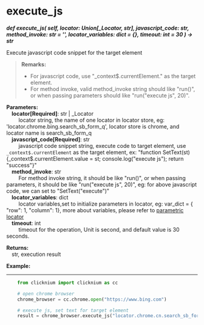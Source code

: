 # execute_js

***def execute_js(
        self,
        locator: Union[_Locator, str], 
        javascript_code: str, 
        method_invoke: str = '', 
        locator_variables: dict = {}, 
        timeout: int = 30
    ) -> str***  

Execute javascript code snippet for the target element

> **Remarks:**
>
>- For javascript code, use "_context$.currentElement." as the target element.
>- For method invoke, valid method_invoke string should like "run()", or when passing parameters should like "run("execute js", 20)".

**Parameters:**  
    &emsp;**locator[Required]**: str | _Locator  
        &emsp;&emsp; locator string, the name of one locator in locator store, eg: 'locator.chrome.bing.search_sb_form_q', locator store is chrome, and locator name is search_sb_form_q  
    &emsp;**javascript_code[Required]**: str    
        &emsp;&emsp; javascript code snippet string, execute code to target element, use `_context$.currentElement` as the target element, ex: "function SetText(st){_context$.currentElement.value = st; console.log("execute js"); return \"success\"}"  
    &emsp;**method_invoke**: str    
        &emsp;&emsp; For method invoke string, it should be like "run()", or when passing parameters, it should be like "run("execute js", 20)", eg: for above javascript code, we can set to "SetText(\"execute\")"  
    &emsp;**locator_variables**: dict  
        &emsp;&emsp; locator variables,set to initialize parameters in locator, eg: var_dict = { "row": 1,  "column": 1}, more about variables, please refer to [parametric locator](./doc/automation/parametric_locator.md)  
    &emsp;**timeout**: int  
        &emsp;&emsp; timeout for the operation, Unit is second, and default value is 30 seconds. 

**Returns:**  
    &emsp;str, execution result

**Example:**
***
```python
    from clicknium import clicknium as cc

    # open chrome browser
    chrome_browser = cc.chrome.open("https://www.bing.com")

    # execute js, set text for target element
    result = chrome_browser.execute_js("locator.chrome.cn.search_sb_form_q", "function SetText(text){_context$.currentElement.value = text; console.log("exit 0"); return \"success\"}", "SetText(\"click\")")
```